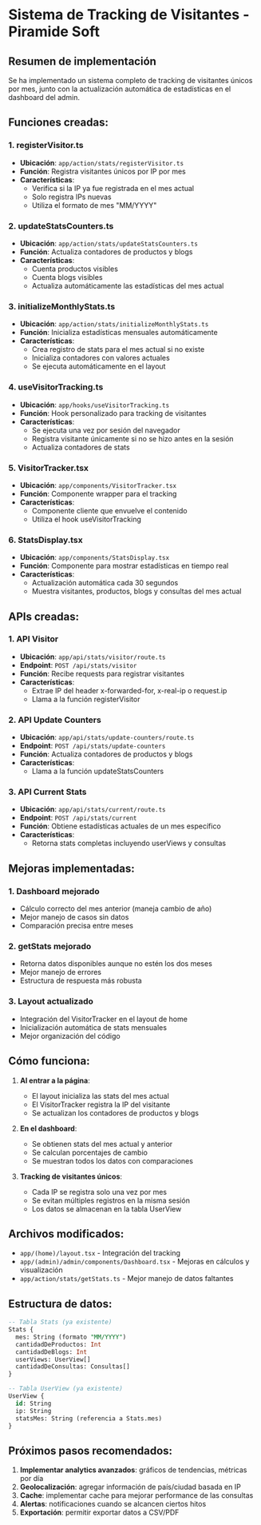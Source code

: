 # Sistema de Tracking de Visitantes - Piramide Soft

## Resumen de implementación

Se ha implementado un sistema completo de tracking de visitantes únicos por mes, junto con la actualización automática de estadísticas en el dashboard del admin.

## Funciones creadas:

### 1. **registerVisitor.ts**
- **Ubicación**: `app/action/stats/registerVisitor.ts`
- **Función**: Registra visitantes únicos por IP por mes
- **Características**:
  - Verifica si la IP ya fue registrada en el mes actual
  - Solo registra IPs nuevas
  - Utiliza el formato de mes "MM/YYYY"

### 2. **updateStatsCounters.ts**
- **Ubicación**: `app/action/stats/updateStatsCounters.ts`
- **Función**: Actualiza contadores de productos y blogs
- **Características**:
  - Cuenta productos visibles
  - Cuenta blogs visibles
  - Actualiza automáticamente las estadísticas del mes actual

### 3. **initializeMonthlyStats.ts**
- **Ubicación**: `app/action/stats/initializeMonthlyStats.ts`
- **Función**: Inicializa estadísticas mensuales automáticamente
- **Características**:
  - Crea registro de stats para el mes actual si no existe
  - Inicializa contadores con valores actuales
  - Se ejecuta automáticamente en el layout

### 4. **useVisitorTracking.ts**
- **Ubicación**: `app/hooks/useVisitorTracking.ts`
- **Función**: Hook personalizado para tracking de visitantes
- **Características**:
  - Se ejecuta una vez por sesión del navegador
  - Registra visitante únicamente si no se hizo antes en la sesión
  - Actualiza contadores de stats

### 5. **VisitorTracker.tsx**
- **Ubicación**: `app/components/VisitorTracker.tsx`
- **Función**: Componente wrapper para el tracking
- **Características**:
  - Componente cliente que envuelve el contenido
  - Utiliza el hook useVisitorTracking

### 6. **StatsDisplay.tsx**
- **Ubicación**: `app/components/StatsDisplay.tsx`
- **Función**: Componente para mostrar estadísticas en tiempo real
- **Características**:
  - Actualización automática cada 30 segundos
  - Muestra visitantes, productos, blogs y consultas del mes actual

## APIs creadas:

### 1. **API Visitor**
- **Ubicación**: `app/api/stats/visitor/route.ts`
- **Endpoint**: `POST /api/stats/visitor`
- **Función**: Recibe requests para registrar visitantes
- **Características**:
  - Extrae IP del header x-forwarded-for, x-real-ip o request.ip
  - Llama a la función registerVisitor

### 2. **API Update Counters**
- **Ubicación**: `app/api/stats/update-counters/route.ts`
- **Endpoint**: `POST /api/stats/update-counters`
- **Función**: Actualiza contadores de productos y blogs
- **Características**:
  - Llama a la función updateStatsCounters

### 3. **API Current Stats**
- **Ubicación**: `app/api/stats/current/route.ts`
- **Endpoint**: `POST /api/stats/current`
- **Función**: Obtiene estadísticas actuales de un mes específico
- **Características**:
  - Retorna stats completas incluyendo userViews y consultas

## Mejoras implementadas:

### 1. **Dashboard mejorado**
- Cálculo correcto del mes anterior (maneja cambio de año)
- Mejor manejo de casos sin datos
- Comparación precisa entre meses

### 2. **getStats mejorado**
- Retorna datos disponibles aunque no estén los dos meses
- Mejor manejo de errores
- Estructura de respuesta más robusta

### 3. **Layout actualizado**
- Integración del VisitorTracker en el layout de home
- Inicialización automática de stats mensuales
- Mejor organización del código

## Cómo funciona:

1. **Al entrar a la página**: 
   - El layout inicializa las stats del mes actual
   - El VisitorTracker registra la IP del visitante
   - Se actualizan los contadores de productos y blogs

2. **En el dashboard**:
   - Se obtienen stats del mes actual y anterior
   - Se calculan porcentajes de cambio
   - Se muestran todos los datos con comparaciones

3. **Tracking de visitantes únicos**:
   - Cada IP se registra solo una vez por mes
   - Se evitan múltiples registros en la misma sesión
   - Los datos se almacenan en la tabla UserView

## Archivos modificados:

- `app/(home)/layout.tsx` - Integración del tracking
- `app/(admin)/admin/components/Dashboard.tsx` - Mejoras en cálculos y visualización
- `app/action/stats/getStats.ts` - Mejor manejo de datos faltantes

## Estructura de datos:

```sql
-- Tabla Stats (ya existente)
Stats {
  mes: String (formato "MM/YYYY")
  cantidadDeProductos: Int
  cantidadDeBlogs: Int
  userViews: UserView[]
  cantidadDeConsultas: Consultas[]
}

-- Tabla UserView (ya existente)
UserView {
  id: String
  ip: String
  statsMes: String (referencia a Stats.mes)
}
```

## Próximos pasos recomendados:

1. **Implementar analytics avanzados**: gráficos de tendencias, métricas por día
2. **Geolocalización**: agregar información de país/ciudad basada en IP
3. **Cache**: implementar cache para mejorar performance de las consultas
4. **Alertas**: notificaciones cuando se alcancen ciertos hitos
5. **Exportación**: permitir exportar datos a CSV/PDF

